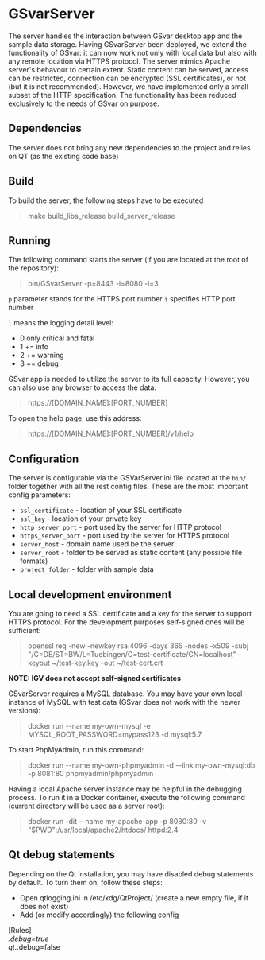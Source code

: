 # GSvarServer
The server handles the interaction between GSvar desktop app and the sample data storage. Having GSvarServer been deployed, we extend the functionality of GSvar: it can now work not only with local data but also with any remote location via HTTPS protocol. The server mimics Apache server's behavour to certain extent. Static content can be served, access can be restricted, connection can be encrypted (SSL certificates), or not (but it is not recommended). However, we have implemented only a small subset of the HTTP specification. The functionality has been reduced exclusively to the needs of GSvar on purpose.

## Dependencies
The server does not bring any new dependencies to the project and relies on QT (as the existing code base)

## Build
To build the server, the following steps have to be executed
> make build_libs_release
> build_server_release

## Running
The following command starts the server (if you are located at the root of the repository):
> bin/GSvarServer -p=8443 -i=8080 -l=3

`p` parameter stands for the HTTPS port number
`i` specifies HTTP port number

`l` means the logging detail level:
* 0 only critical and fatal
* 1 += info
* 2 += warning
* 3 += debug

GSvar app is needed to utilize the server to its full capacity. However, you can also use any browser to access the data:
> https://[DOMAIN_NAME]:[PORT_NUMBER]


To open the help page, use this address:
> https://[DOMAIN_NAME]:[PORT_NUMBER]/v1/help

## Configuration
The server is configurable via the GSVarServer.ini file located at the `bin/` folder together with all the rest config files.
These are the most important config parameters:
* `ssl_certificate` - location of your SSL certificate
* `ssl_key` - location of your private key
* `http_server_port` - port used by the server for HTTP protocol
* `https_server_port` - port used by the server for HTTPS protocol
* `server_host` - domain name used be the server
* `server_root` - folder to be served as static content (any possible file formats)
* `project_folder` - folder with sample data

## Local development environment
You are going to need a SSL certificate and a key for the server to support HTTPS protocol. For the development purposes self-signed ones will be sufficient:
> openssl req -new -newkey rsa:4096 -days 365 -nodes -x509 -subj "/C=DE/ST=BW/L=Tuebingen/O=test-certificate/CN=localhost" -keyout ~/test-key.key -out ~/test-cert.crt

<strong>NOTE: IGV does not accept self-signed certificates</strong>

GSvarServer requires a MySQL database. You may have your own local instance of MySQL with test data (GSvar does not work with the newer versions):

> docker run --name my-own-mysql -e MYSQL_ROOT_PASSWORD=mypass123 -d mysql:5.7

To start PhpMyAdmin, run this command:

> docker run --name my-own-phpmyadmin -d --link my-own-mysql:db -p 8081:80 phpmyadmin/phpmyadmin

Having a local Apache server instance may be helpful in the debugging process. To run it in a Docker container, execute the following command (current directory will be
used as a server root):

> docker run -dit --name my-apache-app -p 8080:80 -v "$PWD":/usr/local/apache2/htdocs/ httpd:2.4

## Qt debug statements
Depending on the Qt installation, you may have disabled debug statements by default. To turn them on, follow these steps:
- Open qtlogging.ini in /etc/xdg/QtProject/ (create a new empty file, if it does not exist)
- Add (or modify accordingly) the following config

[Rules]  
*.debug=true  
qt.*.debug=false
